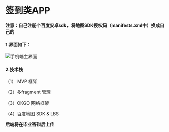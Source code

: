 # 签到类APP

**注意：自己注册个百度安卓sdk，将地图SDK授权码（manifests.xml中）换成自己的**

#### 1.界面如下：

![手机端主界面](gif/app2.gif)

#### 2.技术栈

（1） MVP 框架

（2）多fragment 管理

（3）OKGO 网络框架

（4）百度地图 SDK & LBS


**后端将在毕业答辩后上传**


